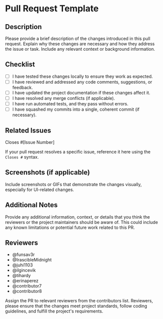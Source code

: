 # Pull Request Template

## Description

Please provide a brief description of the changes introduced in this pull request. Explain why these changes are necessary and how they address the issue or task. Include any relevant context or background information.

## Checklist

- [ ] I have tested these changes locally to ensure they work as expected.
- [ ] I have reviewed and addressed any code comments, suggestions, or feedback.
- [ ] I have updated the project documentation if these changes affect it.
- [ ] I have resolved any merge conflicts (if applicable).
- [ ] I have run automated tests, and they pass without errors.
- [ ] I have squashed my commits into a single, coherent commit (if necessary).

## Related Issues

Closes #[Issue Number]

If your pull request resolves a specific issue, reference it here using the `Closes #` syntax.

## Screenshots (if applicable)

Include screenshots or GIFs that demonstrate the changes visually, especially for UI-related changes.

## Additional Notes

Provide any additional information, context, or details that you think the reviewers or the project maintainers should be aware of. This could include any known limitations or potential future work related to this PR.

## Reviewers

- @funsav3r
- @IrascibleMidnight
- @juhi1103
- @ilgincevik
- @tihardy
- @erinaperez
- @contributor7
- @contributor8

Assign the PR to relevant reviewers from the contributors list. Reviewers, please ensure that the changes meet project standards, follow coding guidelines, and fulfill the project's requirements.

<!--
NOTE: Be sure to assign this pull request to one or more reviewers from the list above. 
Failure to do so may result in delays in the review process.
-->
